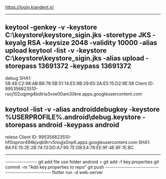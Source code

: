 https://login.kiandent.ir/
 
------------------------------------------------
keytool -genkey -v -keystore C:\keystore\keystore_sigin.jks -storetype JKS -keyalg RSA -keysize 2048 -validity 10000 -alias upload
keytool -list -v -keystore C:\keystore\keystore_sigin.jks -alias upload -storepass 13691372 -keypass 13691372
------------------------------------------------

debug
SHA1: 58:48:C2:98:AB:B6:76:5B:51:14:E5:9B:29:65:3A:E5:15:D2:9E:58
Client ID: 995356823510-rucj102uqjmg4bdtria3voe00am30kre.apps.googleusercontent.com

keytool -list -v -alias androiddebugkey -keystore %USERPROFILE%\.android\debug.keystore -storepass android -keypass android
----------------
relese
Client ID: 995356823510-hf0ispnor494kjvqb9rrv5niujjs0np6.apps.googleusercontent.com
SHA1:  BA:FE:15:3E:2B:74:13:DD:A7:95:7E:DB:E4:78:EE:9F:4E:8F:1E:BC

----------------
<head>
  <meta name="google-signin-client_id" content="995356823510-is9p4904gpthvgvlb3hl66in0ppbakhr.apps.googleusercontent.com">
  <script src="https://accounts.google.com/gsi/client" async defer></script>
</head>
----------------
git add file 
use folder android > git add -f key.properties
git commit -m "Add key.properties to repo"
git push
--------------------------------------------------
flutter run -d web-server
